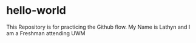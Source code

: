 # hello-world
This Repository is for practicing the Github flow.
My Name is Lathyn and I am a Freshman attending UWM
